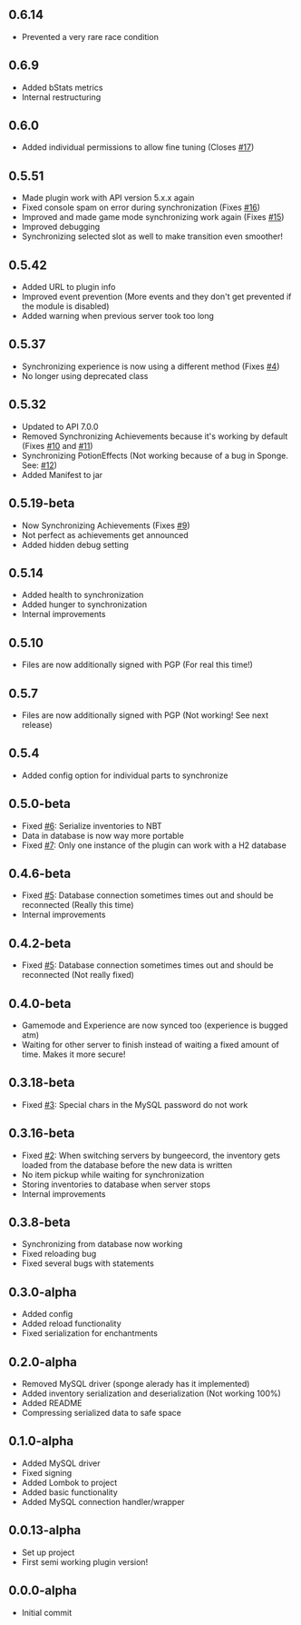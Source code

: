 0.6.14
------

- Prevented a very rare race condition

0.6.9
-----

- Added bStats metrics
- Internal restructuring

0.6.0
-----

- Added individual permissions to allow fine tuning (Closes [#17](https://github.com/AuraDevelopmentTeam/InvSync/issues/17))

0.5.51
------

- Made plugin work with API version 5.x.x again
- Fixed console spam on error during synchronization (Fixes [#16](https://github.com/AuraDevelopmentTeam/InvSync/issues/16))
- Improved and made game mode synchronizing work again (Fixes [#15](https://github.com/AuraDevelopmentTeam/InvSync/issues/15))
- Improved debugging
- Synchronizing selected slot as well to make transition even smoother!

0.5.42
------

- Added URL to plugin info
- Improved event prevention (More events and they don't get prevented if the module is disabled)
- Added warning when previous server took too long

0.5.37
------

- Synchronizing experience is now using a different method (Fixes [#4](https://github.com/AuraDevelopmentTeam/InvSync/issues/4))
- No longer using deprecated class

0.5.32
------

- Updated to API 7.0.0
- Removed Synchronizing Achievements because it's working by default (Fixes [#10](https://github.com/AuraDevelopmentTeam/InvSync/issues/10) and [#11](https://github.com/AuraDevelopmentTeam/InvSync/issues/11))
- Synchronizing PotionEffects (Not working because of a bug in Sponge. See: [#12](https://github.com/AuraDevelopmentTeam/InvSync/issues/12))
- Added Manifest to jar

0.5.19-beta
-----------

- Now Synchronizing Achievements (Fixes [#9](https://github.com/AuraDevelopmentTeam/InvSync/issues/9))
- Not perfect as achievements get announced
- Added hidden debug setting

0.5.14
------

- Added health to synchronization
- Added hunger to synchronization
- Internal improvements

0.5.10
------

- Files are now additionally signed with PGP (For real this time!)

0.5.7
-----

- Files are now additionally signed with PGP (Not working! See next release)

0.5.4
-----

- Added config option for individual parts to synchronize

0.5.0-beta
----------

- Fixed [#6](https://github.com/AuraDevelopmentTeam/InvSync/issues/6): Serialize inventories to NBT
- Data in database is now way more portable
- Fixed [#7](https://github.com/AuraDevelopmentTeam/InvSync/issues/7): Only one instance of the plugin can work with a H2 database

0.4.6-beta
----------

- Fixed [#5](https://github.com/AuraDevelopmentTeam/InvSync/issues/5): Database connection sometimes times out and should be reconnected (Really this time)
- Internal improvements

0.4.2-beta
----------

- Fixed [#5](https://github.com/AuraDevelopmentTeam/InvSync/issues/5): Database connection sometimes times out and should be reconnected (Not really fixed)

0.4.0-beta
----------

- Gamemode and Experience are now synced too (experience is bugged atm)
- Waiting for other server to finish instead of waiting a fixed amount of time. Makes it more secure!

0.3.18-beta
-----------

- Fixed [#3](https://github.com/AuraDevelopmentTeam/InvSync/issues/3): Special chars in the MySQL password do not work

0.3.16-beta
-----------

- Fixed [#2](https://github.com/AuraDevelopmentTeam/InvSync/issues/2): When switching servers by bungeecord, the inventory gets loaded from the database before the new data is written 
- No item pickup while waiting for synchronization
- Storing inventories to database when server stops
- Internal improvements

0.3.8-beta
----------

- Synchronizing from database now working
- Fixed reloading bug
- Fixed several bugs with statements

0.3.0-alpha
-----------

- Added config
- Added reload functionality
- Fixed serialization for enchantments

0.2.0-alpha
-----------

- Removed MySQL driver (sponge alerady has it implemented)
- Added inventory serialization and deserialization (Not working 100%)
- Added README
- Compressing serialized data to safe space

0.1.0-alpha
-----------

- Added MySQL driver
- Fixed signing
- Added Lombok to project
- Added basic functionality
- Added MySQL connection handler/wrapper

0.0.13-alpha
------------

- Set up project
- First semi working plugin version!

0.0.0-alpha
-----------

- Initial commit
